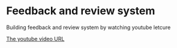 # Feedback and review system

Building feedback and review system by watching youtube letcure

[The youtube video URL](https://youtu.be/w0eeWWhK1fw)
